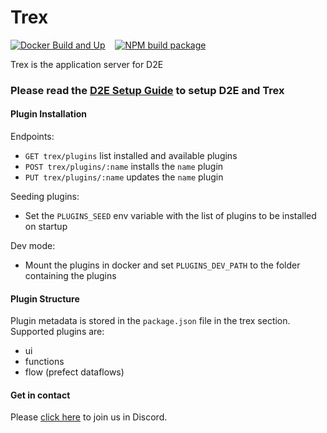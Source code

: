 # Trex 

[![Docker Build and Up](https://github.com/data2evidence/trex/actions/workflows/docker-build-push.yml/badge.svg)](https://github.com/data2evidence/trex/actions/workflows/docker-build-push.yml) &nbsp;&nbsp; [![NPM build package](https://github.com/data2evidence/trex/actions/workflows/npm-ci.yml/badge.svg)](https://github.com/data2evidence/trex/actions/workflows/npm-ci.yml)

Trex is the application server for D2E

### Please read the [D2E Setup Guide](https://docs.d2e.sg) to setup D2E and Trex

#### Plugin Installation
Endpoints:
- `GET trex/plugins` list installed and available plugins
- `POST trex/plugins/:name` installs the `name` plugin
- `PUT trex/plugins/:name` updates the `name` plugin

Seeding plugins:
- Set the `PLUGINS_SEED` env variable with the list of plugins to be installed on startup

Dev mode:
- Mount the plugins in docker and set `PLUGINS_DEV_PATH` to the folder containing the plugins 

#### Plugin Structure

Plugin metadata is stored in the `package.json` file in the trex section. Supported plugins are:
- ui
- functions
- flow (prefect dataflows)


#### Get in contact

Please [click here](https://discord.gg/5XtHky2BZe) to join us in Discord.
